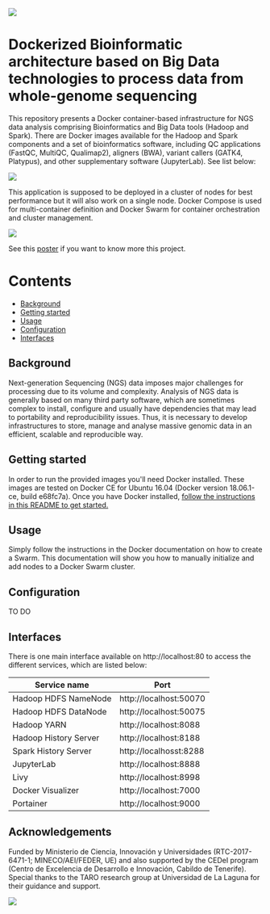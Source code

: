 ![](https://user-images.githubusercontent.com/10713136/48260380-2faa4680-e413-11e8-96dd-e855aee7634b.png)

# Dockerized Bioinformatic architecture based on Big Data technologies to process data from whole-genome sequencing

This repository presents a Docker container-based infrastructure for NGS data analysis comprising Bioinformatics and Big Data tools (Hadoop and Spark). There are Docker images available for the Hadoop and Spark components and a set of bioinformatics software, including QC applications (FastQC, MultiQC, Qualimap2), aligners (BWA), variant callers (GATK4, Platypus), and other supplementary software (JupyterLab). See list below:

![](https://user-images.githubusercontent.com/10713136/48264600-f88f6180-e421-11e8-9411-c358a7e6c333.png)

This application is supposed to be deployed in a cluster of nodes for best performance but it will also work on a single node. Docker Compose is used for multi-container definition and Docker Swarm for container orchestration and cluster management.

![](https://user-images.githubusercontent.com/10713136/48264468-8028a080-e421-11e8-8c8e-4db2bac7cc9a.png)

See this [poster]() if you want to know more this project.

# Contents
* [Background](#background)
* [Getting started](#getting-started)
* [Usage](#usage)
* [Configuration](#configuration)
* [Interfaces](#interfaces)

## Background
Next-generation Sequencing (NGS) data imposes major challenges for processing due to its volume and complexity. Analysis of NGS data is generally based on many third party software, which are sometimes complex to install, configure and usually have dependencies that may lead to portability and reproducibility issues. Thus, it is necessary to develop infrastructures to store, manage and analyse massive genomic data in an efficient, scalable and reproducible way.

## Getting started
In order to run the provided images you'll need Docker installed. These images are tested on Docker CE for Ubuntu 16.04 (Docker version 18.06.1-ce, build e68fc7a). Once you have Docker installed, [follow the instructions in this README to get started.](#usage)

## Usage
Simply follow the instructions in the Docker documentation on how to create a Swarm. This documentation will show you how to manually initialize and add nodes to a Docker Swarm cluster.

## Configuration
TO DO

## Interfaces
There is one main interface available on http://localhost:80 to access the different services, which are listed below:

| Service name | Port |
| ------------ | ---- |
| Hadoop HDFS NameNode | http://localhost:50070 |
| Hadoop HDFS DataNode | http://localhost:50075 |
| Hadoop YARN | http://localhost:8088 |
| Hadoop History Server | http://localhost:8188 |
| Spark History Server | http://localhosst:8288 |
| JupyterLab | http://localhost:8888 |
| Livy | http://localhost:8998 |
| Docker Visualizer | http://localhost:7000 |
| Portainer | http://localhost:9000 |

## Acknowledgements
Funded by Ministerio de Ciencia, Innovación y Universidades (RTC-2017-6471-1; MINECO/AEI/FEDER, UE) and also supported by the CEDeI program (Centro de Excelencia de Desarrollo e Innovación, Cabildo de Tenerife). Special thanks to the TARO research group at Universidad de La Laguna for their guidance and support.

![](https://user-images.githubusercontent.com/10713136/48264746-79e6f400-e422-11e8-8444-062a38091f58.png)
